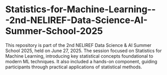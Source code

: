 # Statistics-for-Machine-Learning---2nd-NELIREF-Data-Science-AI-Summer-School-2025
This repository is part of the 2nd NELIREF Data Science &amp; AI Summer School 2025, held on June 27, 2025. The session focused on Statistics for Machine Learning, introducing key statistical concepts foundational to modern ML techniques. It also included a hands-on component, guiding participants through practical applications of statistical methods.
